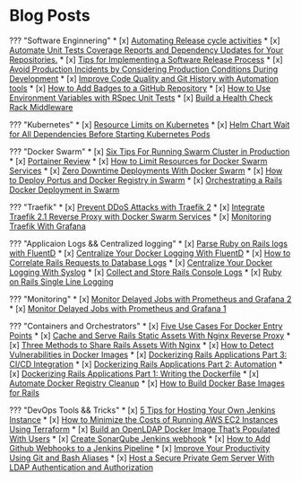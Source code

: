 # Blog Posts

??? "Software Enginnering"
    * [x] [Automating Release cycle activities](https://medium.com/@wshihadeh/automating-release-cycle-activities-56046398a38b)
    * [x] [Automate Unit Tests Coverage Reports and Dependency Updates for Your Repositories.](https://medium.com/@wshihadeh/automate-unit-tests-coverage-reports-and-dependency-updates-for-your-repositories-41be1b858eb3)
    * [x] [Tips for Implementing a Software Release Process](https://medium.com/@wshihadeh/tips-for-implementing-a-software-release-process-8551db21fe85)
    * [x] [Avoid Production Incidents by Considering Production Conditions During Development](https://medium.com/@wshihadeh/avoid-production-incidents-by-considering-production-conditions-during-software-development-a570f043313f)
    * [x] [Improve Code Quality and  Git History with Automation tools](https://medium.com/@wshihadeh/improve-code-quality-and-git-history-with-automation-tools-9979528913a3)
    * [x] [How to Add Badges to a GitHub Repository](https://medium.com/@wshihadeh/add-badges-to-a-github-repository-716d2988dc6a)
    * [x] [How to Use Environment Variables with RSpec Unit Tests](https://medium.com/@wshihadeh/using-environment-variables-with-rspec-unit-tests-f094b400c299)
    * [x] [Build a Health Check Rack Middleware](https://medium.com/@wshihadeh/health-check-rack-middleware-b6b126efbaa8)


??? "Kubernetes"
    * [x] [Resource Limits on Kubernetes](https://medium.com/@wshihadeh/resource-limits-on-kubernetes-c0f7e7500ab1)
    * [x] [Helm Chart Wait for All Dependencies Before Starting Kubernetes Pods](https://medium.com/@wshihadeh/helm-chart-wait-for-all-dependencies-before-starting-kubernetes-pods-cc0a3ddbf02b)

??? "Docker Swarm"
    * [x] [Six Tips For Running Swarm Cluster in Production](https://medium.com/@wshihadeh/six-tips-for-running-swarm-cluster-in-production-b71cc6763b39)
    * [x] [Portainer Review](https://medium.com/@wshihadeh/portainer-review-382575dabb76)
    * [x] [How to Limit Resources for Docker Swarm Services](https://medium.com/@wshihadeh/limit-resources-for-swarm-services-249dcebed833)
    * [x] [Zero Downtime Deployments With Docker Swarm](https://medium.com/@wshihadeh/zero-downtime-deployment-with-docker-swarm-d84d8d9d9a14)
    * [x] [How to Deploy Portus and Docker Registry in Swarm](https://medium.com/@wshihadeh/how-to-deploy-portus-in-swam-a3b71c7519b5)
    * [x] [Orchestrating a Rails Docker Deployment in Swarm](https://medium.com/@wshihadeh/orchestrating-rails-docker-deployment-in-swarm-474aa6b8d35b)


??? "Traefik"
    * [x] [Prevent DDoS Attacks with Traefik 2](https://medium.com/@wshihadeh/prevent-ddos-attacks-with-traefik-2-44fb32eeac4f)
    * [x] [Integrate Traefik 2.1 Reverse Proxy with Docker Swarm Services](https://medium.com/@wshihadeh/traefik-2-1-as-a-reverse-proxy-c9e274da0a32)
    * [x] [Monitoring Traefik With Grafana](https://medium.com/@wshihadeh/monitoring-traefik-with-grafana-1d037af5b952)

??? "Applicaion Logs && Centralized logging"
    * [x] [Parse Ruby on Rails logs with FluentD](https://medium.com/@wshihadeh/parse-ruby-on-rails-logs-with-fluentd-9fca4df6ebfe)
    * [x] [Centralize Your Docker Logging With FluentD](https://medium.com/@wshihadeh/centralize-your-docker-logging-with-fluentd-a2b7e0a379ce)
    * [x] [How to Correlate Rails Requests to Database Logs](https://medium.com/@wshihadeh/correlate-rails-requests-to-database-logs-1e998228fa43)
    * [x] [Centralize Your Docker Logging With Syslog](https://medium.com/@wshihadeh/docker-centralized-logging-with-syslog-97b9c147bd30)
    * [x] [Collect and Store Rails Console Logs](https://medium.com/@wshihadeh/collect-and-store-rails-console-logs-c1982781c28d)
    * [x] [Ruby on Rails Single Line Logging](https://medium.com/@wshihadeh/ruby-on-rails-single-line-logging-5a76852de1d2)

??? "Monitoring"
    * [x] [Monitor Delayed Jobs with Prometheus and Grafana 2](https://medium.com/@wshihadeh/monitor-delayed-jobs-with-prometheus-and-grafana-2-ccde39c5242e)
    * [x] [Monitor Delayed Jobs with Prometheus and Grafana 1](https://medium.com/@wshihadeh/monitor-delayed-jobs-with-prometheus-and-grafana-1-bc32ae12525c)

??? "Containers and Orchestrators"
    * [x] [Five Use Cases For Docker Entry Points](https://medium.com/@wshihadeh/five-use-cases-for-docker-entry-points-a5eb6661dac6)
    * [x] [Cache and Serve Rails Static Assets With Nginx Reverse Proxy](https://medium.com/@wshihadeh/cache-and-serve-rails-static-assets-with-nginx-reverse-proxy-dfcd49319547)
    * [x] [Three Methods to Share Rails Assets With Nginx](https://medium.com/@wshihadeh/three-methods-to-share-rails-assets-with-nginx-f39c90bb7d68)
    * [x] [How to Detect Vulnerabilities in Docker Images](https://medium.com/@wshihadeh/detect-vulnerabilities-in-docker-images-d21f1b762898)
    * [x] [Dockerizing Rails Applications Part 3: CI/CD Integration](https://medium.com/@wshihadeh/dockerizing-rails-applications-part-3-ci-cd-integration-9f2dcd84780f)
    * [x] [Dockerizing Rails Applications Part 2: Automation](https://medium.com/@wshihadeh/dockerizing-rails-applications-part-2-automation-3092975fa4bb)
    * [x] [Dockerizing Rails Applications Part 1: Writing the Dockerfile](https://medium.com/@wshihadeh/dockerizing-rails-applications-part-1-writing-the-dockerfile-dc32aa25a0da)
    * [x] [Automate Docker Registry Cleanup](https://medium.com/@wshihadeh/automate-docker-registry-cleanup-3a1af0aa1535)
    * [x] [How to Build Docker Base Images for Rails](https://medium.com/@wshihadeh/build-docker-base-images-for-rails-2258ea2f11dc)

??? "DevOps Tools && Tricks"
    * [x] [5 Tips for Hosting Your Own Jenkins Instance](https://medium.com/@wshihadeh/5-tips-for-hosting-your-own-jenkins-instance-64b058ad2c2a)
    * [x] [How to Minimize the Costs of Running AWS EC2 Instances Using Terraform](https://medium.com/@wshihadeh/minimize-the-costs-of-running-aws-ec2-instances-using-terraform-3999c5141830)
    * [x] [Build an OpenLDAP Docker Image That’s Populated With Users](https://medium.com/@wshihadeh/ldap-docker-image-with-populated-users-3a5b4d090aa4)
    * [x] [Create SonarQube Jenkins webhook](https://medium.com/@wshihadeh/create-sonarqube-jenkins-webhook-8f4c6cce3920)
    * [x] [How to Add Github Webhooks to a Jenkins Pipeline](https://medium.com/@wshihadeh/how-too-add-github-webhook-to-a-jenkins-pipeline-62b0be84e006)
    * [x] [Improve Your Productivity Using Git and Bash Aliases](https://medium.com/@wshihadeh/useful-configs-and-aliases-for-git-and-local-development-environments-b7a0822591a6)
    * [x] [Host a Secure Private Gem Server With LDAP Authentication and Authorization](https://medium.com/@wshihadeh/hosting-a-private-gem-server-2288249caf77)
